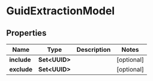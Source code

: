 

# GuidExtractionModel


## Properties

| Name | Type | Description | Notes |
|------------ | ------------- | ------------- | -------------|
|**include** | **Set&lt;UUID&gt;** |  |  [optional] |
|**exclude** | **Set&lt;UUID&gt;** |  |  [optional] |



